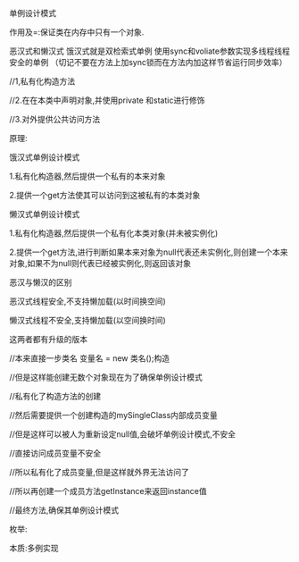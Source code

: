 单例设计模式

作用及=:保证类在内存中只有一个对象.

恶汉式和懒汉式 饿汉式就是双检索式单例 使用sync和voliate参数实现多线程线程安全的单例 （切记不要在方法上加sync锁而在方法内加这样节省运行同步效率）

//1,私有化构造方法

//2.在在本类中声明对象,并使用private 和static进行修饰

//3.对外提供公共访问方法

原理:

饿汉式单例设计模式

1.私有化构造器,然后提供一个私有的本来对象

2.提供一个get方法使其可以访问到这被私有的本类对象

懒汉式单例设计模式

1.私有化构造器,然后提供一个私有化本类对象(并未被实例化)

2.提供一个get方法,进行判断如果本来对象为null代表还未实例化,则创建一个本来对象,如果不为null则代表已经被实例化,则返回该对象

恶汉与懒汉的区别

恶汉式线程安全,不支持懒加载(以时间换空间)

懒汉式线程不安全,支持懒加载(以空间换时间)

  

这两者都有升级的版本

//本来直接一步类名 变量名 = new 类名();构造

//但是这样能创建无数个对象现在为了确保单例设计模式

//私有化了构造方法的创建

//然后需要提供一个创建构造的mySingleClass内部成员变量

//但是这样可以被人为重新设定null值,会破坏单例设计模式,不安全

//直接访问成员变量不安全

//所以私有化了成员变量,但是这样就外界无法访问了

//所以再创建一个成员方法getInstance来返回instance值

//最终方法,确保其单例设计模式

枚举:

  

本质:多例实现